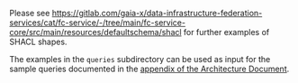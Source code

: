 Please see https://gitlab.com/gaia-x/data-infrastructure-federation-services/cat/fc-service/-/tree/main/fc-service-core/src/main/resources/defaultschema/shacl for further examples of SHACL shapes.

The examples in the `queries` subdirectory can be used as input for the sample queries documented in the [appendix of the Architecture Document](https://gaia-x.gitlab.io/data-infrastructure-federation-services/cat/architecture-document/architecture/catalogue-architecture.html#section-appendix).
